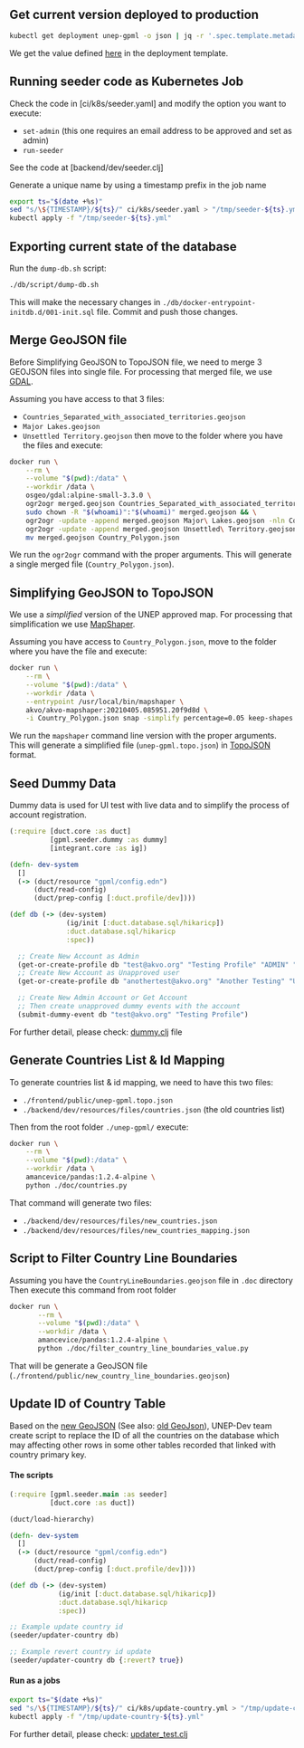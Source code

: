 ## Get current version deployed to production

```bash
kubectl get deployment unep-gpml -o json | jq -r '.spec.template.metadata.labels["unep-gpml-version"]'
```

We get the value defined [here](https://github.com/akvo/unep-gpml/blob/bdc460edc15325e55f338da92fc82d87f3e2e6c9/ci/k8s/deployment.yml.template#L19) 
in the deployment template.

## Running seeder code as Kubernetes Job

Check the code in [ci/k8s/seeder.yaml] and modify the option you want to execute:

* `set-admin` (this one requires an email address to be approved and set as admin)
* `run-seeder`

See the code at [backend/dev/seeder.clj]

Generate a unique name by using a timestamp prefix in the job name

```bash
export ts="$(date +%s)"
sed "s/\${TIMESTAMP}/${ts}/" ci/k8s/seeder.yaml > "/tmp/seeder-${ts}.yml";
kubectl apply -f "/tmp/seeder-${ts}.yml"
```

## Exporting current state of the database

Run the `dump-db.sh` script:

```bash
./db/script/dump-db.sh
```

This will make the necessary changes in `./db/docker-entrypoint-initdb.d/001-init.sql` file. Commit
and push those changes.


## Merge GeoJSON file

Before Simplifying GeoJSON to TopoJSON file, we need to merge 3 GEOJSON files into single file. For processing that
merged file, we use [GDAL](https://gdal.org/).

Assuming you have access to that 3 files:
* `Countries_Separated_with_associated_territories.geojson`
* `Major Lakes.geojson`
* `Unsettled Territory.geojson`
then move to the folder where you have the files and execute:

```bash
docker run \
    --rm \
    --volume "$(pwd):/data" \
    --workdir /data \
    osgeo/gdal:alpine-small-3.3.0 \
    ogr2ogr merged.geojson Countries_Separated_with_associated_territories.geojson && \
    sudo chown -R "$(whoami)":"$(whoami)" merged.geojson && \
    ogr2ogr -update -append merged.geojson Major\ Lakes.geojson -nln Countries_Separated_with_associated_territories && \
    ogr2ogr -update -append merged.geojson Unsettled\ Territory.geojson -nln Countries_Separated_with_associated_territories && \
    mv merged.geojson Country_Polygon.json
```

We run the `ogr2ogr` command with the proper arguments. This will generate a single merged file (`Country_Polygon.json`).


## Simplifying GeoJSON to TopoJSON

We use a *simplified* version of the UNEP approved map. For processing that simplification we use
[MapShaper](https://github.com/mbloch/mapshaper).

Assuming you have access to `Country_Polygon.json`, move to the folder where you have the file and execute:

```bash
docker run \
    --rm \
    --volume "$(pwd):/data" \
    --workdir /data \
    --entrypoint /usr/local/bin/mapshaper \
    akvo/akvo-mapshaper:20210405.085951.20f9d8d \
    -i Country_Polygon.json snap -simplify percentage=0.05 keep-shapes -o unep-gpml.topo.json format=topojson
```

We run the `mapshaper` command line version with the proper arguments. This will generate a
simplified file (`unep-gpml.topo.json`) in [TopoJSON](https://github.com/topojson/topojson) format.


## Seed Dummy Data

Dummy data is used for UI test with live data and to simplify the process of account registration.

```clojure
(:require [duct.core :as duct]
          [gpml.seeder.dummy :as dummy]
          [integrant.core :as ig])

(defn- dev-system
  []
  (-> (duct/resource "gpml/config.edn")
      (duct/read-config)
      (duct/prep-config [:duct.profile/dev])))

(def db (-> (dev-system)
              (ig/init [:duct.database.sql/hikaricp])
              :duct.database.sql/hikaricp
              :spec))

  ;; Create New Account as Admin
  (get-or-create-profile db "test@akvo.org" "Testing Profile" "ADMIN" "APPROVED")
  ;; Create New Account as Unapproved user
  (get-or-create-profile db "anothertest@akvo.org" "Another Testing" "USER" "SUBMITTED")

  ;; Create New Admin Account or Get Account
  ;; Then create unapproved dummy events with the account
  (submit-dummy-event db "test@akvo.org" "Testing Profile")
```
For further detail, please check: [dummy.clj](https://github.com/akvo/unep-gpml/blob/6698da2c9fbac2679ec54a5998860d67f064f578/backend/dev/src/gpml/seeder/dummy.clj) file


## Generate Countries List & Id Mapping 

To generate countries list & id mapping, we need to have this two files:
* `./frontend/public/unep-gpml.topo.json`
* `./backend/dev/resources/files/countries.json` (the old countries list)

Then from the root folder `./unep-gpml/` execute:

```bash
docker run \
    --rm \
    --volume "$(pwd):/data" \
    --workdir /data \
    amancevice/pandas:1.2.4-alpine \
    python ./doc/countries.py
```

That command will generate two files:
* `./backend/dev/resources/files/new_countries.json`
* `./backend/dev/resources/files/new_countries_mapping.json`


## Script to Filter Country Line Boundaries

Assuming you have the `CountryLineBoundaries.geojson` file in `.doc` directory
Then execute this command from root folder

```bash
docker run \
       --rm \
       --volume "$(pwd):/data" \
       --workdir /data \
       amancevice/pandas:1.2.4-alpine \
       python ./doc/filter_country_line_boundaries_value.py
```

That will be generate a GeoJSON file (`./frontend/public/new_country_line_boundaries.geojson`)

## Update ID of Country Table

Based on the [new GeoJSON](https://drive.google.com/file/d/1_UURs6vXnTkNr7Bd-c4q1XoQnvHrTp-b/view?usp=sharing) (See also: [old GeoJson](https://drive.google.com/file/d/1bbF7GP9HGv5uXvYVwXit32xrN3HVz0eR/view?usp=sharing)), UNEP-Dev team create script to replace the ID of all the countries on the database which may affecting other rows in some other tables recorded that linked with country primary key.

#### The scripts

```clojure
(:require [gpml.seeder.main :as seeder]
          [duct.core :as duct])

(duct/load-hierarchy)

(defn- dev-system
  []
  (-> (duct/resource "gpml/config.edn")
      (duct/read-config)
      (duct/prep-config [:duct.profile/dev])))

(def db (-> (dev-system)
            (ig/init [:duct.database.sql/hikaricp])
            :duct.database.sql/hikaricp
            :spec))

;; Example update country id
(seeder/updater-country db)

;; Example revert country id update
(seeder/updater-country db {:revert? true})
```

#### Run as a jobs

```bash
export ts="$(date +%s)"
sed "s/\${TIMESTAMP}/${ts}/" ci/k8s/update-country.yml > "/tmp/update-country-${ts}.yml";
kubectl apply -f "/tmp/update-country-${ts}.yml"
```

For further detail, please check: [updater_test.clj](https://github.com/akvo/unep-gpml/blob/main/backend/test/gpml/db/updater_test.clj)
